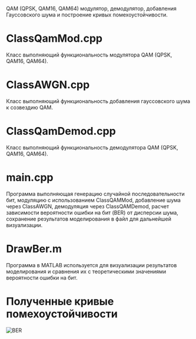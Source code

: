 QAM (QPSK, QAM16, QAM64) модулятор, демодулятор, добавления Гауссовского шума и построение кривых помехоустойчивости.

# ClassQamMod.cpp
Класс выполняющий функциональность модулятора QAM (QPSK, QAM16, QAM64).
# ClassAWGN.cpp
Класс выполняющий функциональность добавления гауссовского шума к созвездию QAM.
# ClassQamDemod.cpp
Класс выполняющий функциональность демодулятора QAM (QPSK, QAM16, QAM64).
# main.cpp
Программа выполняющая генерацию случайной последовательности бит, модуляцию с использованием ClassQAMMod, добавление шума через ClassAWGN,
демодуляция через ClassQAMDemod, расчет зависимости вероятности ошибки на бит (BER) от дисперсии шума, сохранение результатов моделирования в файл для дальнейшей визуализации.
# DrawBer.m
Программа в MATLAB используется для визуализации результатов моделирования и сравнения их с теоретическими значениями вероятности ошибки на бит.
# Полученные кривые помехоустойчивости
![BER](https://github.com/user-attachments/assets/9672eb87-64aa-40ec-953c-0c8fe3614fb6)
